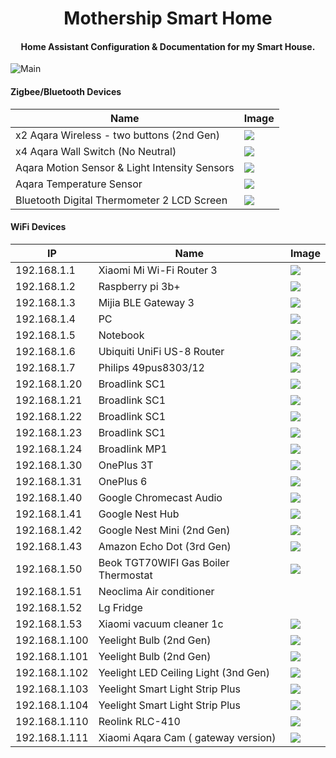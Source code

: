 <h1 align="center">Mothership Smart Home</h1>    
<h4 align="center"> Home Assistant Configuration & Documentation for my Smart House.</h4>

![Main](https://github.com/v-skochko/home-assistant-config/blob/master/www/readme/main.jpg "Main")

<h4 >Zigbee/Bluetooth Devices</h3>

| Name |  Image |  
| ----------- | ----------- |  
| x2 Aqara Wireless - two buttons (2nd Gen) | ![](https://github.com/v-skochko/home-assistant-config/blob/master/www/readme/devices/Aqara-Wireless---Double-Key-(2nd-Gen).jpg) |  
| x4 Aqara Wall Switch (No Neutral) | ![](https://github.com/v-skochko/home-assistant-config/blob/master/www/readme/devices/Aqara-Wall-Switch-(No-Neutral).jpg) |  
| Aqara Motion Sensor & Light Intensity Sensors | ![](https://github.com/v-skochko/home-assistant-config/blob/master/www/readme/devices/Aqara-Motion-Sensor-%26-Light-Intensity-Sensors.jpg) |  
| Aqara Temperature Sensor | ![](https://github.com/v-skochko/home-assistant-config/blob/master/www/readme/devices/Aqara-Smart-Temperature-Sensor.jpg) |  
| Bluetooth Digital Thermometer 2 LCD Screen | ![](https://github.com/v-skochko/home-assistant-config/blob/master/www/readme/devices/Bluetooth-Digital-Thermometer-2-LCD-Screen.jpg) |  



<h4 >WiFi Devices</h3>    

| IP   | Name |  Image |  
| --- | ----------- | ----------- |  
| 192.168.1.1 | Xiaomi Mi Wi-Fi Router 3 |  ![](https://github.com/v-skochko/home-assistant-config/blob/master/www/readme/devices/Xiaomi-Mi-Wi-Fi-Router-3.jpg) |  
| 192.168.1.2   | Raspberry pi 3b+ |  ![](https://github.com/v-skochko/home-assistant-config/blob/master/www/readme/devices/Raspberry-pi-3b%2B.jpg) |  
| 192.168.1.3   | Mijia  BLE Gateway 3 |  ![](https://github.com/v-skochko/home-assistant-config/blob/master/www/readme/devices/Mijia--BLE-Gateway-3.jpg) |  
| 192.168.1.4   | PC | ![](https://github.com/v-skochko/home-assistant-config/blob/master/www/readme/devices/Windows.jpg) |  
| 192.168.1.5   | Notebook |  ![](https://github.com/v-skochko/home-assistant-config/blob/master/www/readme/devices/Windows.jpg) |  
| 192.168.1.6   | Ubiquiti UniFi US-8 Router |   ![](https://github.com/v-skochko/home-assistant-config/blob/master/www/readme/devices/Ubiquiti-UniFi-US-8-Router.jpg) |  
| 192.168.1.7   | Philips 49pus8303/12 |   ![](https://github.com/v-skochko/home-assistant-config/blob/master/www/readme/devices/Philips-49pus8303.jpg) |  
| 192.168.1.20 | Broadlink SC1 | ![](https://github.com/v-skochko/home-assistant-config/blob/master/www/readme/devices/Broadlink-SC1.jpg) |   
| 192.168.1.21 | Broadlink SC1 | ![](https://github.com/v-skochko/home-assistant-config/blob/master/www/readme/devices/Broadlink-SC1.jpg) |  
| 192.168.1.22 | Broadlink SC1 | ![](https://github.com/v-skochko/home-assistant-config/blob/master/www/readme/devices/Broadlink-SC1.jpg) |  
| 192.168.1.23 | Broadlink SC1 | ![](https://github.com/v-skochko/home-assistant-config/blob/master/www/readme/devices/Broadlink-SC1.jpg) |  
| 192.168.1.24 | Broadlink MP1 | ![](https://github.com/v-skochko/home-assistant-config/blob/master/www/readme/devices/Broadlink-MP1.jpg) |  
| 192.168.1.30 | OnePlus 3T | ![](https://github.com/v-skochko/home-assistant-config/blob/master/www/readme/devices/OnePlus-3T.jpg) |  
| 192.168.1.31 | OnePlus 6 | ![](https://github.com/v-skochko/home-assistant-config/blob/master/www/readme/devices/OnePlus-6.jpg) |  
| 192.168.1.40 | Google Chromecast Audio | ![](https://github.com/v-skochko/home-assistant-config/blob/master/www/readme/devices/Google-Chromecast-Audio.jpg) |  
| 192.168.1.41 | Google Nest Hub | ![](https://github.com/v-skochko/home-assistant-config/blob/master/www/readme/devices/Google-Nest-Hub.jpg) |  
| 192.168.1.42 | Google Nest Mini (2nd Gen) | ![](https://github.com/v-skochko/home-assistant-config/blob/master/www/readme/devices/Google-Nest-Mini-(2nd-Gen).jpg) |  
| 192.168.1.43 | Amazon Echo Dot (3rd Gen) | ![](https://github.com/v-skochko/home-assistant-config/blob/master/www/readme/devices/Amazon-Echo-Dot-(3rd-Gen).jpg) |  
| 192.168.1.50 | Beok TGT70WIFI Gas Boiler Thermostat | ![](https://github.com/v-skochko/home-assistant-config/blob/master/www/readme/devices/Beok-TGT70WIFI-Gas-Boiler-Thermostat.jpg) |  
| 192.168.1.51 | Neoclima Air conditioner | ![]() |  
| 192.168.1.52 | Lg Fridge | ![]() |  
| 192.168.1.53 | Xiaomi vacuum cleaner 1c | ![](https://raw.githubusercontent.com/v-skochko/home-assistant-config/master/www/readme/devices/Xiaomi-vacuum-cleaner-1c.png) |  
| 192.168.1.100 | Yeelight Bulb (2nd Gen) | ![](https://github.com/v-skochko/home-assistant-config/blob/master/www/readme/devices/Yeelight-Bulb-(2nd-Gen).jpg) |  
| 192.168.1.101 | Yeelight Bulb (2nd Gen) | ![](https://github.com/v-skochko/home-assistant-config/blob/master/www/readme/devices/Yeelight-Bulb-(2nd-Gen).jpg) |  
| 192.168.1.102 | Yeelight LED Ceiling Light (3nd Gen) | ![](https://github.com/v-skochko/home-assistant-config/blob/master/www/readme/devices/Yeelight-LED-Ceiling-Light-(3nd-Gen).jpg) |  
| 192.168.1.103 | Yeelight Smart Light Strip Plus |![](https://github.com/v-skochko/home-assistant-config/blob/master/www/readme/devices/Yeelight-Smart-Light-Strip-Plus.jpg) |  
| 192.168.1.104 | Yeelight Smart Light Strip Plus | ![](https://github.com/v-skochko/home-assistant-config/blob/master/www/readme/devices/Yeelight-Smart-Light-Strip-Plus.jpg) |   
| 192.168.1.110 | Reolink RLC-410 | ![](https://github.com/v-skochko/home-assistant-config/blob/master/www/readme/devices/Reolink-RLC-410.jpg) |  
| 192.168.1.111 | Xiaomi Aqara Cam ( gateway version) | ![](https://github.com/v-skochko/home-assistant-config/blob/master/www/readme/devices/Xiaomi-Aqara-Cam-(-gateway-version).jpg) |  

